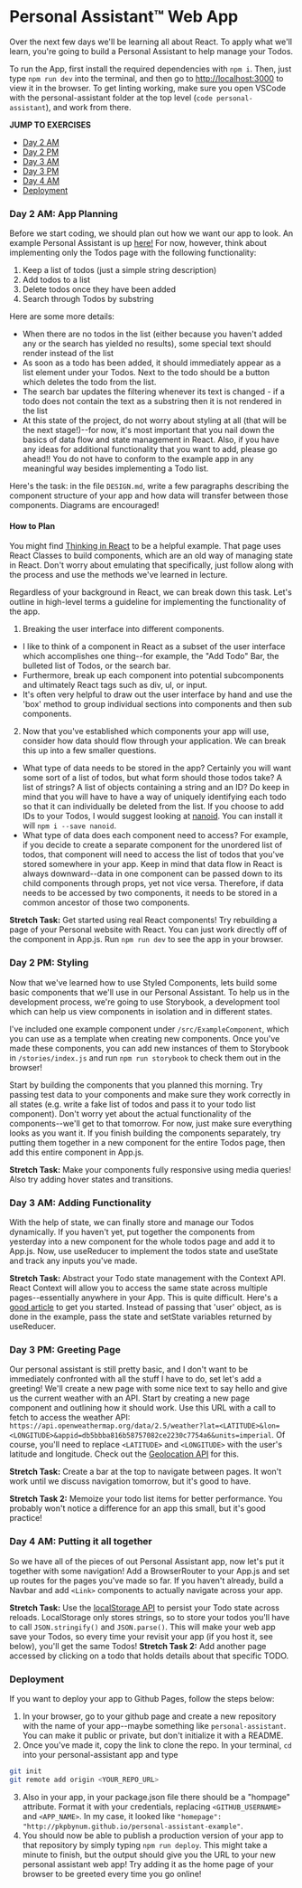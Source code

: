 # Personal Assistant™ Web App

Over the next few days we'll be learning all about React. To apply what we'll learn, you're going to build a Personal Assistant to help manage your Todos.

To run the App, first install the required dependencies with `npm i`. Then, just type `npm run dev` into the terminal, and then go to [http://localhost:3000](http://localhost:3000) to view it in the browser. To get linting working, make sure you open VSCode with the personal-assistant folder at the top level (`code personal-assistant`), and work from there.

**JUMP TO EXERCISES**
- [Day 2 AM](#day-2-am-app-planning)
- [Day 2 PM](#day-2-pm-styling)
- [Day 3 AM](#day-3-am-adding-functionality)
- [Day 3 PM](#day-3-pm-greeting-page)
- [Day 4 AM](#day-4-am-putting-it-together)
- [Deployment](#deployment)

### Day 2 AM: App Planning

Before we start coding, we should plan out how we want our app to look. An example Personal Assistant is up [here!](https://pkpbynum.github.io/personal-assistant-example/) For now, however, think about implementing only the Todos page with the following functionality:

1. Keep a list of todos (just a simple string description)
2. Add todos to a list
3. Delete todos once they have been added
4. Search through Todos by substring

Here are some more details:
- When there are no todos in the list (either because you haven't added any or the search has yielded no results), some special text should render instead of the list
- As soon as a todo has been added, it should immediately appear as a list element under your Todos. Next to the todo should be a button which deletes the todo from the list.
- The search bar updates the filtering whenever its text is changed - if a todo does not contain the text as a substring then it is not rendered in the list
- At this state of the project, do not worry about styling at all (that will be the next stage!)--for now, it's most important that you nail down the basics of data flow and state management in React. Also, if you have any ideas for additional functionality that you want to add, please go ahead!! You do not have to conform to the example app in any meaningful way besides implementing a Todo list.

Here's the task: in the file `DESIGN.md`, write a few paragraphs describing the component structure of your app and how data will transfer between those components. Diagrams are encouraged!

#### How to Plan

You might find [Thinking in React](https://reactjs.org/docs/thinking-in-react.html) to be a helpful example. That page uses React Classes to build components, which are an old way of managing state in React. Don't worry about emulating that specifically, just follow along with the process and use the methods we've learned in lecture.

Regardless of your background in React, we can break down this task. Let's outline in high-level terms a guideline for implementing the functionality of the app.

1. Breaking the user interface into different components.

- I like to think of a component in React as a subset of the user interface which accomplishes one thing--for example, the "Add Todo" Bar, the bulleted list of Todos, or the search bar.
- Furthermore, break up each component into potential subcomponents and ultimately React tags such as div, ul, or input.
- It's often very helpful to draw out the user interface by hand and use the 'box' method to group individual sections into components and then sub components.

2. Now that you've established which components your app will use, consider how data should flow through your application. We can break this up into a few smaller questions.

- What type of data needs to be stored in the app? Certainly you will want some sort of a list of todos, but what form should those todos take? A list of strings? A list of objects containing a string and an ID? Do keep in mind that you will have to have a way of uniquely identifying each todo so that it can individually be deleted from the list. If you choose to add IDs to your Todos, I would suggest looking at [nanoid](https://www.npmjs.com/package/nanoid). You can install it will `npm i --save nanoid`.
- What type of data does each component need to access? For example, if you decide to create a separate component for the unordered list of todos, that component will need to access the list of todos that you've stored somewhere in your app. Keep in mind that data flow in React is always downward--data in one component can be passed down to its child components through props, yet not vice versa. Therefore, if data needs to be accessed by two components, it needs to be stored in a common ancestor of those two components.

**Stretch Task:** Get started using real React components! Try rebuilding a page of your Personal website with React. You can just work directly off of the component in App.js. Run `npm run dev` to see the app in your browser.

### Day 2 PM: Styling

Now that we've learned how to use Styled Components, lets build some basic components that we'll use in our Personal Assistant. To help us in the development process, we're going to use Storybook, a development tool which can help us view components in isolation and in different states.

I've included one example component under `/src/ExampleComponent`, which you can use as a template when creating new components. Once you've made these components, you can add new instances of them to Storybook in `/stories/index.js` and run `npm run storybook` to check them out in the browser!

Start by building the components that you planned this morning. Try passing test data to your components and make sure they work correctly in all states (e.g. write a fake list of todos and pass it to your todo list component). Don't worry yet about the actual functionality of the components--we'll get to that tomorrow. For now, just make sure everything looks as you want it. If you finish building the components separately, try putting them together in a new component for the entire Todos page, then add this entire component in App.js.

**Stretch Task:** Make your components fully responsive using media queries! Also try adding hover states and transitions.

### Day 3 AM: Adding Functionality

With the help of state, we can finally store and manage our Todos dynamically. If you haven't yet, put together the components from yesterday into a new component for the whole todos page and add it to App.js. Now, use useReducer to implement the todos state and useState and track any inputs you've made.

**Stretch Task:** Abstract your Todo state management with the Context API. React Context will allow you to access the same state across multiple pages--essentially anywhere in your App. This is quite difficult. Here's a [good article](https://www.taniarascia.com/using-context-api-in-react/) to get you started. Instead of passing that 'user' object, as is done in the example, pass the state and setState variables returned by useReducer.

### Day 3 PM: Greeting Page

Our personal assistant is still pretty basic, and I don't want to be immediately confronted with all the stuff I have to do, set let's add a greeting! We'll create a new page with some nice text to say hello and give us the current weather with an API. Start by creating a new page component and outlining how it should work. Use this URL with a call to fetch to access the weather API: `https://api.openweathermap.org/data/2.5/weather?lat=<LATITUDE>&lon=<LONGITUDE>&appid=db5bbba816b58757082ce2230c7754a6&units=imperial`. Of course, you'll need to replace `<LATITUDE>` and `<LONGITUDE>` with the user's latitude and longitude. Check out the [Geolocation API](https://developer.mozilla.org/en-US/docs/Web/API/Geolocation_API/Using_the_Geolocation_API#Getting_the_current_position) for this.

**Stretch Task:** Create a bar at the top to navigate between pages. It won't work until we discuss navigation tomorrow, but it's good to have.

**Stretch Task 2:** Memoize your todo list items for better performance. You probably won't notice a difference for an app this small, but it's good practice!

### Day 4 AM: Putting it all together

So we have all of the pieces of out Personal Assistant app, now let's put it together with some navigation! Add a BrowserRouter to your App.js and set up routes for the pages you've made so far. If you haven't already, build a Navbar and add `<Link>` components to actually navigate across your app.


**Stretch Task:** Use the [localStorage API](https://developer.mozilla.org/en-US/docs/Web/API/Window/localStorage) to persist your Todo state across reloads. LocalStorage only stores strings, so to store your todos you'll have to call `JSON.stringify()` and `JSON.parse()`. This will make your web app save your Todos, so every time your revisit your app (if you host it, see below), you'll get the same Todos!
**Stretch Task 2:** Add another page accessed by clicking on a todo that holds details about that specific TODO.


### Deployment

If you want to deploy your app to Github Pages, follow the steps below:
1. In your browser, go to your github page and create a new repository with the name of your app--maybe something like `personal-assistant`. You can make it public or private, but don't initialize it with a README.
2. Once you've made it, copy the link to clone the repo. In your terminal, `cd` into your personal-assistant app and type
```sh
git init
git remote add origin <YOUR_REPO_URL>
```
3. Also in your app, in your package.json file there should be a "hompage" attribute. Format it with your credentials, replacing `<GITHUB_USERNAME>` and `<APP_NAME>`. In my case, it looked like `"homepage": "http://pkpbynum.github.io/personal-assistant-example"`.
4. You should now be able to publish a production version of your app to that repository by simply typing `npm run deploy`. This might take a minute to finish, but the output should give you the URL to your new personal assistant web app! Try adding it as the home page of your browser to be greeted every time you go online!